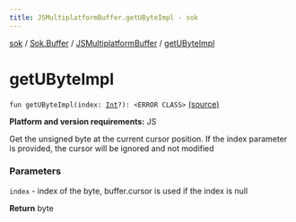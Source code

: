 ```yaml
---
title: JSMultiplatformBuffer.getUByteImpl - sok
---
```


[sok](../../index.html) / [Sok.Buffer](../index.html) / [JSMultiplatformBuffer](index.html) / [getUByteImpl](./get-u-byte-impl.html)

# getUByteImpl

`fun getUByteImpl(index: `[`Int`](https://kotlinlang.org/api/latest/jvm/stdlib/kotlin/-int/index.html)`?): <ERROR CLASS>` [(source)](https://github.com/SeekDaSky/Sok/tree/master/js/sok-js/src/Sok/Buffer/JSMultiplateformBuffer.kt#L69)

**Platform and version requirements:** JS

Get the unsigned byte at the current cursor position. If the index parameter is provided, the cursor will be ignored and
not modified

### Parameters

`index` - index of the byte, buffer.cursor is used if the index is null

**Return**
byte

